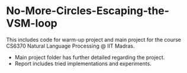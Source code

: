 # No-More-Circles-Escaping-the-VSM-loop
This includes code for warm-up project and main project for the course CS6370 Natural Language Processing @ IIT Madras.
- Main project folder has further detailed regarding the project.
- Report includes tried implementations and experiments.
